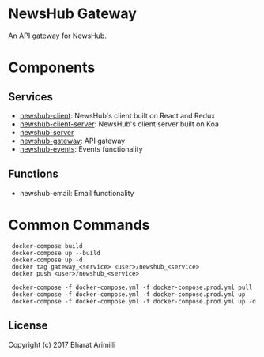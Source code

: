 # NewsHub Gateway

An API gateway for NewsHub.

# Components

## Services

* [newshub-client](https://github.com/bharatari/newshub-client): NewsHub's client built on React and Redux
* [newshub-client-server](https://github.com/bharatari/newshub-client-server): NewsHub's client server built on Koa
* [newshub-server](https://github.com/bharatari/newshub-server)
* [newshub-gateway](https://github.com/bharatari/newshub-gateway): API gateway
* [newshub-events](https://github.com/bharatari/newshub-events): Events functionality

## Functions

* newshub-email: Email functionality

# Common Commands

     docker-compose build
     docker-compose up --build
     docker-compose up -d
     docker tag gateway_<service> <user>/newshub_<service>
     docker push <user>/newshub_<service>

     docker-compose -f docker-compose.yml -f docker-compose.prod.yml pull
     docker-compose -f docker-compose.yml -f docker-compose.prod.yml up
     docker-compose -f docker-compose.yml -f docker-compose.prod.yml up -d

## License

Copyright (c) 2017 Bharat Arimilli
